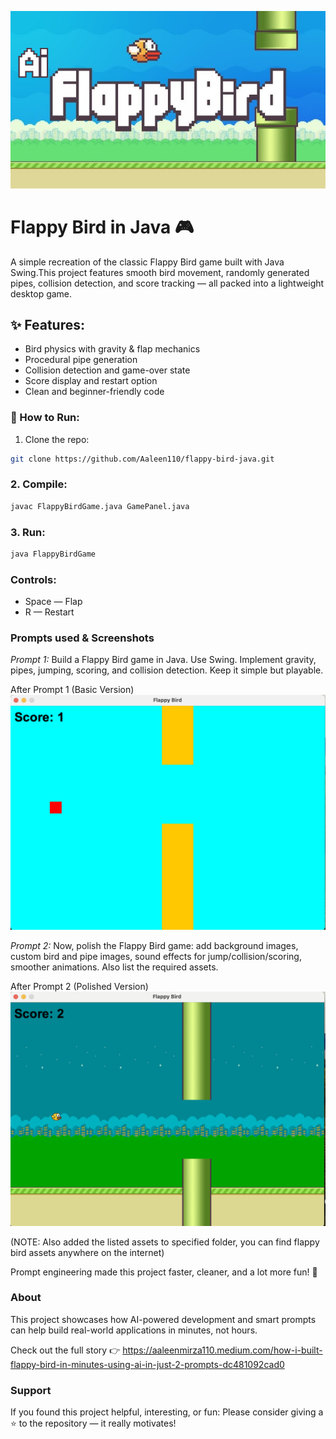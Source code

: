 <p align="center">
  <img src="assets/cover.png" alt="Flappy Bird Java Cover" width="800"/>
</p>

# Flappy Bird in Java 🎮

A simple recreation of the classic Flappy Bird game built with Java Swing.This project features smooth bird movement, randomly generated pipes, collision detection, and score tracking — all packed into a lightweight desktop game.


## ✨ Features:
* Bird physics with gravity & flap mechanics
* Procedural pipe generation
* Collision detection and game-over state
* Score display and restart option
* Clean and beginner-friendly code

### 🚀 How to Run:
1. Clone the repo:

```bash
git clone https://github.com/Aaleen110/flappy-bird-java.git
```

### 2. Compile:
```bash
javac FlappyBirdGame.java GamePanel.java
```

### 3. Run:
```bash
java FlappyBirdGame
```

### Controls:
* Space — Flap
* R — Restart


### Prompts used & Screenshots

*Prompt 1:*
Build a Flappy Bird game in Java. Use Swing. Implement gravity, pipes, jumping, scoring, and collision detection. Keep it simple but playable.

After Prompt 1 (Basic Version)
![Prompt 1 Screenshot](assets/Prompt-1.png)

*Prompt 2:*
Now, polish the Flappy Bird game: add background images, custom bird and pipe images, sound effects for jump/collision/scoring, smoother animations. Also list the required assets.

After Prompt 2 (Polished Version)
![Prompt 2 Screenshot](assets/Prompt-2.png)

(NOTE: Also added the listed assets to specified folder, you can find flappy bird assets anywhere on the internet)

Prompt engineering made this project faster, cleaner, and a lot more fun! 🚀

### About
This project showcases how AI-powered development and smart prompts can help build real-world applications in minutes, not hours.

Check out the full story 👉 
https://aaleenmirza110.medium.com/how-i-built-flappy-bird-in-minutes-using-ai-in-just-2-prompts-dc481092cad0

### Support
If you found this project helpful, interesting, or fun:
Please consider giving a ⭐ to the repository — it really motivates!











